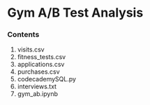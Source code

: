 # Gym A/B Test Analysis

### Contents
1. visits.csv
2. fitness_tests.csv
3. applications.csv
4. purchases.csv
5. codecademySQL.py
6. interviews.txt
7. gym_ab.ipynb
